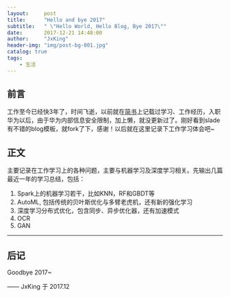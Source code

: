 ```yaml
---
layout:     post
title:      "Hello and bye 2017"
subtitle:   " \"Hello World, Hello Blog, Bye 2017\""
date:       2017-12-21 14:48:00
author:     "JxKing"
header-img: "img/post-bg-001.jpg"
catalog: true
tags:
    - 生活
---
```



## 前言

工作至今已经快3年了，时间飞逝，以前就在[简书](http://www.jianshu.com/u/e4ef312d540c)上记载过学习、工作经历，入职华为以后，由于华为内部信息安全限制，加上懒，就没更新过了。刚好看到slade有不错的blog模板，就fork了下，感谢！以后就在这里记录下工作学习体会吧~


## 正文
主要记录在工作学习上的各种问题，主要与机器学习及深度学习相关。先输出几篇最近一年的学习总结，包括：

1. Spark上的机器学习若干，比如KNN，RF和GBDT等
2. AutoML, 包括传统的贝叶斯优化与多臂老虎机，还有新的强化学习
3. 深度学习分布式优化，包含同步、异步优化器，还有加速模式
4. OCR
5. GAN

---


## 后记

Goodbye 2017~

—— JxKing 于 2017.12


